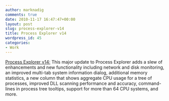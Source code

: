 ```yaml
---
author: marknadig
comments: true
date: 2010-11-17 16:47:47+00:00
layout: post
slug: process-explorer-v14
title: Process Explorer v14
wordpress_id: 45
categories:
- Work
---
```


[Process Explorer v14:](http://technet.microsoft.com/sysinternals/bb896653) This major update to Process Explorer adds a slew of enhancements and new functionality including network and disk monitoring, an improved multi-tab system information dialog, additional memory statistics, a new column that shows aggregate CPU usage for a tree of processes, improved DLL scanning performance and accuracy, command-lines in process tree tooltips, support for more than 64 CPU systems, and more.

